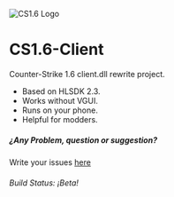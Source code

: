 ![CS1.6 Logo](https://media.toggle.com/000/970/956/a26_6c4_60_60-counter-strike.jpg) 
# CS1.6-Client

Counter-Strike 1.6 client.dll rewrite project.

* Based on HLSDK 2.3. 
* Works without VGUI.
* Runs on your phone.
* Helpful for modders.

##### ¿Any Problem, question or suggestion?
 Write your issues [here](https://github.com/SDLash3D/cs16-client/issues)

###### Build Status: ¡Beta!
